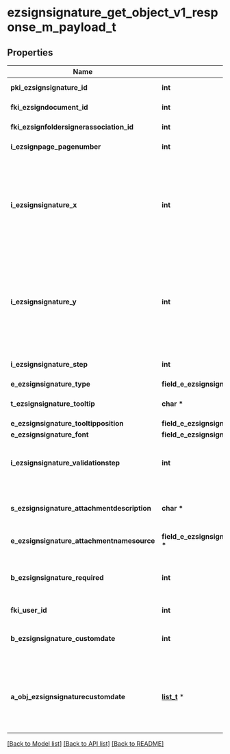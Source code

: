 # ezsignsignature_get_object_v1_response_m_payload_t

## Properties
Name | Type | Description | Notes
------------ | ------------- | ------------- | -------------
**pki_ezsignsignature_id** | **int** | The unique ID of the Ezsignsignature | 
**fki_ezsigndocument_id** | **int** | The unique ID of the Ezsigndocument | 
**fki_ezsignfoldersignerassociation_id** | **int** | The unique ID of the Ezsignfoldersignerassociation | 
**i_ezsignpage_pagenumber** | **int** | The page number in the Ezsigndocument | 
**i_ezsignsignature_x** | **int** | The X coordinate (Horizontal) where to put the Ezsignsignature on the page.  Coordinate is calculated at 100dpi (dot per inch). So for example, if you want to put the Ezsignsignature 2 inches from the left border of the page, you would use \&quot;200\&quot; for the X coordinate. | 
**i_ezsignsignature_y** | **int** | The Y coordinate (Vertical) where to put the Ezsignsignature on the page.  Coordinate is calculated at 100dpi (dot per inch). So for example, if you want to put the Ezsignsignature 3 inches from the top border of the page, you would use \&quot;300\&quot; for the Y coordinate. | 
**i_ezsignsignature_step** | **int** | The step when the Ezsignsigner will be invited to sign | 
**e_ezsignsignature_type** | **field_e_ezsignsignature_type_t \*** |  | 
**t_ezsignsignature_tooltip** | **char \*** | A tooltip that will be presented to Ezsignsigner about the Ezsignsignature | [optional] 
**e_ezsignsignature_tooltipposition** | **field_e_ezsignsignature_tooltipposition_t \*** |  | [optional] 
**e_ezsignsignature_font** | **field_e_ezsignsignature_font_t \*** |  | [optional] 
**i_ezsignsignature_validationstep** | **int** | The step when the Ezsignsigner will be invited to validate the Ezsignsignature of eEzsignsignatureType Attachments | [optional] 
**s_ezsignsignature_attachmentdescription** | **char \*** | The description attached to the attachment name added in Ezsignsignature of eEzsignsignatureType Attachments | [optional] 
**e_ezsignsignature_attachmentnamesource** | **field_e_ezsignsignature_attachmentnamesource_t \*** |  | [optional] 
**b_ezsignsignature_required** | **int** | Whether the Ezsignsignature is required or not. This field is relevant only with Ezsignsignature with eEzsignsignatureType &#x3D; Attachments. | [optional] 
**fki_user_id** | **int** | The unique ID of the User | [optional] 
**b_ezsignsignature_customdate** | **int** | Whether the Ezsignsignature has a custom date format or not. (Only possible when eEzsignsignatureType is **Name** or **Handwritten**) | [optional] 
**a_obj_ezsignsignaturecustomdate** | [**list_t**](ezsignsignaturecustomdate_response_compound.md) \* | An array of custom date blocks that will be filled at the time of signature.  Can only be used if bEzsignsignatureCustomdate is true.  Use an empty array if you don&#39;t want to have a date at all. | [optional] 

[[Back to Model list]](../README.md#documentation-for-models) [[Back to API list]](../README.md#documentation-for-api-endpoints) [[Back to README]](../README.md)


